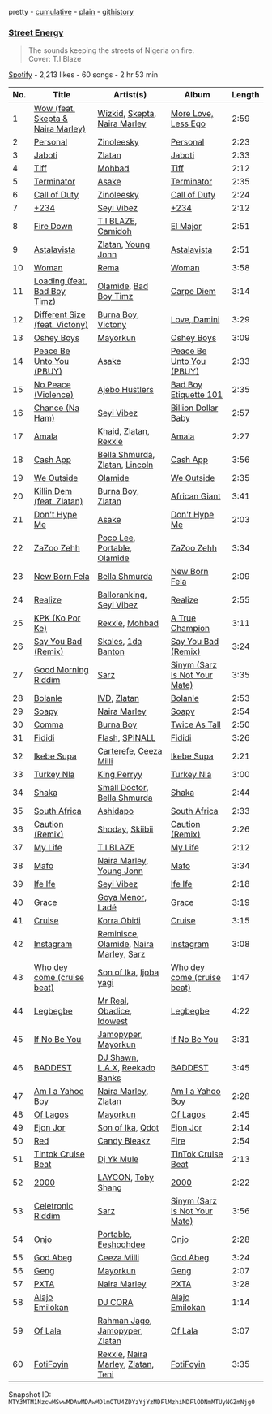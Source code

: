 pretty - [cumulative](/playlists/cumulative/37i9dQZF1DX1GHMwBE32Ob.md) - [plain](/playlists/plain/37i9dQZF1DX1GHMwBE32Ob) - [githistory](https://github.githistory.xyz/mackorone/spotify-playlist-archive/blob/main/playlists/plain/37i9dQZF1DX1GHMwBE32Ob)

### [Street Energy ](https://open.spotify.com/playlist/37i9dQZF1DX1GHMwBE32Ob)

> The sounds keeping the streets of Nigeria on fire\. <br/>Cover: T.I Blaze

[Spotify](https://open.spotify.com/user/spotify) - 2,213 likes - 60 songs - 2 hr 53 min

| No. | Title | Artist(s) | Album | Length |
|---|---|---|---|---|
| 1 | [Wow \(feat\. Skepta & Naira Marley\)](https://open.spotify.com/track/0Z5HVNSXGXHf7MDb0zJHVW) | [Wizkid](https://open.spotify.com/artist/3tVQdUvClmAT7URs9V3rsp), [Skepta](https://open.spotify.com/artist/2p1fiYHYiXz9qi0JJyxBzN), [Naira Marley](https://open.spotify.com/artist/5DfaMudUwkoz6TAPYifqkJ) | [More Love, Less Ego](https://open.spotify.com/album/73rKiFhHZatrwJL0B1F6hY) | 2:59 |
| 2 | [Personal](https://open.spotify.com/track/1Lg2Agsu9XTZ6M4wfRMpff) | [Zinoleesky](https://open.spotify.com/artist/6Kp3KWPiVgi33DkJqo9T4g) | [Personal](https://open.spotify.com/album/3A2ta8zCeJjbZkmx0yTxtx) | 2:23 |
| 3 | [Jaboti](https://open.spotify.com/track/1qi9wSY9usNeP5OHfBWtsX) | [Zlatan](https://open.spotify.com/artist/4mSWNal2Ixxf1zrXSTLoep) | [Jaboti](https://open.spotify.com/album/0Zibh5biKDOCMSjgzpcO6i) | 2:33 |
| 4 | [Tiff](https://open.spotify.com/track/5jdJ6Flvi1ep0mpnWKa04R) | [Mohbad](https://open.spotify.com/artist/0a8YNI8VHVPYKIPvCiJDxa) | [Tiff](https://open.spotify.com/album/1KeUFIH7fYkSCWByLwCiAO) | 2:12 |
| 5 | [Terminator](https://open.spotify.com/track/4vI2KCvXTAPR3vfiWg1J78) | [Asake](https://open.spotify.com/artist/3a1tBryiczPAZpgoZN9Rzg) | [Terminator](https://open.spotify.com/album/6a3w9YAl8ZAloTczNVOwf3) | 2:35 |
| 6 | [Call of Duty](https://open.spotify.com/track/2wfWK2cmM5DZ4VnT7rDnFO) | [Zinoleesky](https://open.spotify.com/artist/6Kp3KWPiVgi33DkJqo9T4g) | [Call of Duty](https://open.spotify.com/album/4ULxpCQINF17EWAhbE8w2T) | 2:24 |
| 7 | [+234](https://open.spotify.com/track/371o3VFIoEDH6crkA42Kxy) | [Seyi Vibez](https://open.spotify.com/artist/4zmZ8lVLzGc84S4v2B1rLx) | [+234](https://open.spotify.com/album/76AK0KzTGvTeld5Tza5MRc) | 2:12 |
| 8 | [Fire Down](https://open.spotify.com/track/6ZzN6WLgAlx7sHCath3P9B) | [T.I BLAZE](https://open.spotify.com/artist/1FIsnQiSPsuqA38z48irJC), [Camidoh](https://open.spotify.com/artist/6Z9Xe5mjocmPOhz2TLNrAi) | [El Major](https://open.spotify.com/album/29IbX53a1mueMk9BgvcfZn) | 2:51 |
| 9 | [Astalavista](https://open.spotify.com/track/3kKZsfJfTLHQOraQWL1KYE) | [Zlatan](https://open.spotify.com/artist/4mSWNal2Ixxf1zrXSTLoep), [Young Jonn](https://open.spotify.com/artist/4JM1zsVj1pt38Q8mhv5teI) | [Astalavista](https://open.spotify.com/album/43SgoLOqhyoefGdGy1lxb8) | 2:51 |
| 10 | [Woman](https://open.spotify.com/track/62N0RkCCs4XQXk7hgnpOXo) | [Rema](https://open.spotify.com/artist/46pWGuE3dSwY3bMMXGBvVS) | [Woman](https://open.spotify.com/album/05ytkPc0ZnkQRwp05V1T8v) | 3:58 |
| 11 | [Loading \(feat\. Bad Boy Timz\)](https://open.spotify.com/track/558ULLj8yY2vT8XGtgY0q9) | [Olamide](https://open.spotify.com/artist/4ovtyvs7j1jSmwhkBGHqSr), [Bad Boy Timz](https://open.spotify.com/artist/68R39izwNAztATrXMOqkJS) | [Carpe Diem](https://open.spotify.com/album/6fG2eFCgUmytQWL6umtsCh) | 3:14 |
| 12 | [Different Size \(feat\. Victony\)](https://open.spotify.com/track/0s5nhb6ts6uCKAVnGg46y6) | [Burna Boy](https://open.spotify.com/artist/3wcj11K77LjEY1PkEazffa), [Victony](https://open.spotify.com/artist/1E5hfn5BduN2nnoZCJmUVG) | [Love, Damini](https://open.spotify.com/album/6kgDkAupBVRSqbJPUaTJwQ) | 3:29 |
| 13 | [Oshey Boys](https://open.spotify.com/track/5B2gyPpOBTrxaixIoBct5G) | [Mayorkun](https://open.spotify.com/artist/3DNCUaKdMZcMVJIS7yTskd) | [Oshey Boys](https://open.spotify.com/album/7zXngUfueV6bS1hzS7ustQ) | 3:09 |
| 14 | [Peace Be Unto You \(PBUY\)](https://open.spotify.com/track/1mJFFeluclL38IwV264lm9) | [Asake](https://open.spotify.com/artist/3a1tBryiczPAZpgoZN9Rzg) | [Peace Be Unto You \(PBUY\)](https://open.spotify.com/album/2gAZf4ZEJH7fs0szGoCui1) | 2:33 |
| 15 | [No Peace \(Violence\)](https://open.spotify.com/track/1uQqjEsdd6LEKpfZxAeIIl) | [Ajebo Hustlers](https://open.spotify.com/artist/7oVwzvvrXEC8LbXhaNjTi4) | [Bad Boy Etiquette 101](https://open.spotify.com/album/2DNwwAZeVYl3Ld9zTP4zBA) | 2:35 |
| 16 | [Chance \(Na Ham\)](https://open.spotify.com/track/56iVI65i40FrCO5p382IrK) | [Seyi Vibez](https://open.spotify.com/artist/4zmZ8lVLzGc84S4v2B1rLx) | [Billion Dollar Baby](https://open.spotify.com/album/7Ay5W5UanjEMv0Vw7lxDx5) | 2:57 |
| 17 | [Amala](https://open.spotify.com/track/7ldle0j4O3JdX4XVVYY2Vx) | [Khaid](https://open.spotify.com/artist/2mM6BxFQCd6BHzW4W7VhQP), [Zlatan](https://open.spotify.com/artist/4mSWNal2Ixxf1zrXSTLoep), [Rexxie](https://open.spotify.com/artist/5z207JpMeX1oCYVvMKReku) | [Amala](https://open.spotify.com/album/42FZKw04wgLtGEYerWZ9Xp) | 2:27 |
| 18 | [Cash App](https://open.spotify.com/track/66OmUVUiuja0zp423wGqhr) | [Bella Shmurda](https://open.spotify.com/artist/7kK5badbqOjd8WlT2XWMeM), [Zlatan](https://open.spotify.com/artist/4mSWNal2Ixxf1zrXSTLoep), [Lincoln](https://open.spotify.com/artist/3xm6dLNdCqqgkv9AkNZNQu) | [Cash App](https://open.spotify.com/album/4sP46SuU8qdDzKOUA926qT) | 3:56 |
| 19 | [We Outside](https://open.spotify.com/track/73QcmfEnoLv3pKt0aXKdOG) | [Olamide](https://open.spotify.com/artist/4ovtyvs7j1jSmwhkBGHqSr) | [We Outside](https://open.spotify.com/album/2OHCOJtdIppm9wawD4fVwe) | 2:35 |
| 20 | [Killin Dem \(feat\. Zlatan\)](https://open.spotify.com/track/3a7ziOOO3Cbuv6BMXrj0wU) | [Burna Boy](https://open.spotify.com/artist/3wcj11K77LjEY1PkEazffa), [Zlatan](https://open.spotify.com/artist/4mSWNal2Ixxf1zrXSTLoep) | [African Giant](https://open.spotify.com/album/34vlTd4355ddD4q9pPsoqF) | 3:41 |
| 21 | [Don't Hype Me](https://open.spotify.com/track/0NxAC5CVvgBfA5Qm2pqsg0) | [Asake](https://open.spotify.com/artist/3a1tBryiczPAZpgoZN9Rzg) | [Don't Hype Me](https://open.spotify.com/album/1TunsBNNXVGGhhMojgm4f6) | 2:03 |
| 22 | [ZaZoo Zehh](https://open.spotify.com/track/0TQUn21NBUhoer2B0N0G5v) | [Poco Lee](https://open.spotify.com/artist/63NVCM00HP3vWokNnWQAIc), [Portable](https://open.spotify.com/artist/5Sq9h4GMnTD99EyfZmYgqe), [Olamide](https://open.spotify.com/artist/4ovtyvs7j1jSmwhkBGHqSr) | [ZaZoo Zehh](https://open.spotify.com/album/06y2KN7ZkZZ05vVxTTwCM8) | 3:34 |
| 23 | [New Born Fela](https://open.spotify.com/track/3yifENCc2SkxVfpfnuCwas) | [Bella Shmurda](https://open.spotify.com/artist/7kK5badbqOjd8WlT2XWMeM) | [New Born Fela](https://open.spotify.com/album/0uN0RVYSdznI1vu1VvjgwB) | 2:09 |
| 24 | [Realize](https://open.spotify.com/track/1GfaxJMFAolWogWr2MNkZ3) | [Balloranking](https://open.spotify.com/artist/0GCgnG9YEbz5i9ASbvZNTP), [Seyi Vibez](https://open.spotify.com/artist/4zmZ8lVLzGc84S4v2B1rLx) | [Realize](https://open.spotify.com/album/6CsuuMym36rdojCUMsiOud) | 2:55 |
| 25 | [KPK \(Ko Por Ke\)](https://open.spotify.com/track/17q1F7gvBjI5aizepORyYG) | [Rexxie](https://open.spotify.com/artist/5z207JpMeX1oCYVvMKReku), [Mohbad](https://open.spotify.com/artist/0a8YNI8VHVPYKIPvCiJDxa) | [A True Champion](https://open.spotify.com/album/6cqaFME7zznZclEDFE6bUk) | 3:11 |
| 26 | [Say You Bad \(Remix\)](https://open.spotify.com/track/7nMrhVzouCx2Igpdwzo0Ta) | [Skales](https://open.spotify.com/artist/1ixqGowpDM21RwyJmJ7hpv), [1da Banton](https://open.spotify.com/artist/6dlzQ6fiPna40trq1Ek6cb) | [Say You Bad \(Remix\)](https://open.spotify.com/album/1MSQFlNZ1UqxOk3WRIDxzQ) | 3:24 |
| 27 | [Good Morning Riddim](https://open.spotify.com/track/3H2yJkmKQXfjOtIKlPm300) | [Sarz](https://open.spotify.com/artist/408vMm7y1227ASq7GmWygZ) | [Sinym \(Sarz Is Not Your Mate\)](https://open.spotify.com/album/3ZPMvMpc49XwdxVMZZsjRy) | 3:35 |
| 28 | [Bolanle](https://open.spotify.com/track/7gSlSNvxiHC9HrKKbgKzYd) | [IVD](https://open.spotify.com/artist/5hZ6eJ8DdyM7no1KDrfe8m), [Zlatan](https://open.spotify.com/artist/4mSWNal2Ixxf1zrXSTLoep) | [Bolanle](https://open.spotify.com/album/4hLok7Z2jx1zBCVIy35LiL) | 2:53 |
| 29 | [Soapy](https://open.spotify.com/track/1SlqJxitLASHinl3X0Mvkn) | [Naira Marley](https://open.spotify.com/artist/5DfaMudUwkoz6TAPYifqkJ) | [Soapy](https://open.spotify.com/album/1v9gHXqfKMRyEb1i64KJW3) | 2:54 |
| 30 | [Comma](https://open.spotify.com/track/0X6KeoX1HANrLI20m4Hc1V) | [Burna Boy](https://open.spotify.com/artist/3wcj11K77LjEY1PkEazffa) | [Twice As Tall](https://open.spotify.com/album/218CJKDCszsQQj7Amk7vIu) | 2:50 |
| 31 | [Fididi](https://open.spotify.com/track/2rJas09J1tQEIhHZEmTsjv) | [Flash](https://open.spotify.com/artist/4YpdJj3xKNzKiLjowqoi0p), [SPINALL](https://open.spotify.com/artist/2NtQA3PY9chI8l65ejZLTP) | [Fididi](https://open.spotify.com/album/0TOOHS6cwW4RE2Wxdm3ynj) | 3:26 |
| 32 | [Ikebe Supa](https://open.spotify.com/track/7FBXDNS5zK0BBltUjXnttC) | [Carterefe](https://open.spotify.com/artist/5N9rf2O5ASaO5oiVh5is5n), [Ceeza Milli](https://open.spotify.com/artist/11b21KVATwG7LgLPiD3a1A) | [Ikebe Supa](https://open.spotify.com/album/4mnduAfflZxa1pqvQybyb6) | 2:21 |
| 33 | [Turkey Nla](https://open.spotify.com/track/0na5iZ3EElnlMiE6Y0SM3P) | [King Perryy](https://open.spotify.com/artist/2Srxd4jkUb5hcZEJO1SPnW) | [Turkey Nla](https://open.spotify.com/album/4tHC1X4o1r1IXzRFsl7dQd) | 3:00 |
| 34 | [Shaka](https://open.spotify.com/track/1HN2Q4IyIoJWqEQKeZSWNA) | [Small Doctor](https://open.spotify.com/artist/6QwPmy9hs9alo36XJ5pwsW), [Bella Shmurda](https://open.spotify.com/artist/7kK5badbqOjd8WlT2XWMeM) | [Shaka](https://open.spotify.com/album/29shi6mo00EIzN9kejVSI4) | 2:44 |
| 35 | [South Africa](https://open.spotify.com/track/0hVRvGHLu9WHk16CPNDwbg) | [Ashidapo](https://open.spotify.com/artist/4btl0VpVHJdsT5PlyNhmKg) | [South Africa](https://open.spotify.com/album/7rFikDvLvosoU23LAz1KuD) | 2:33 |
| 36 | [Caution \(Remix\)](https://open.spotify.com/track/0SO4p98PikYlEcZKa6YXv9) | [Shoday](https://open.spotify.com/artist/23R4AtMwVv0pbJYB1joioW), [Skiibii](https://open.spotify.com/artist/72Z2AhMKpxZjLNnPMyinUE) | [Caution \(Remix\)](https://open.spotify.com/album/7nbqUtDbv8SvVWmwN2Pqig) | 2:26 |
| 37 | [My Life](https://open.spotify.com/track/0SJYLFDUX2F1IMTdXS23zI) | [T.I BLAZE](https://open.spotify.com/artist/1FIsnQiSPsuqA38z48irJC) | [My Life](https://open.spotify.com/album/7mkucWU2lfNiqr20iNL5lV) | 2:12 |
| 38 | [Mafo](https://open.spotify.com/track/6hwDpNoh6kb9BXhxglCBO9) | [Naira Marley](https://open.spotify.com/artist/5DfaMudUwkoz6TAPYifqkJ), [Young Jonn](https://open.spotify.com/artist/4JM1zsVj1pt38Q8mhv5teI) | [Mafo](https://open.spotify.com/album/0JFXrdvWJfhwD0heJouzqo) | 3:34 |
| 39 | [Ife Ife](https://open.spotify.com/track/3716u4GLH9a7HqmwCWLrC9) | [Seyi Vibez](https://open.spotify.com/artist/4zmZ8lVLzGc84S4v2B1rLx) | [Ife Ife](https://open.spotify.com/album/7iIw1JOb6ciXxIw603PpvJ) | 2:18 |
| 40 | [Grace](https://open.spotify.com/track/36pcZx6k9RDQedQHuGfvIo) | [Goya Menor](https://open.spotify.com/artist/4TWOviIGJMWH79dyovGkaX), [Ladé](https://open.spotify.com/artist/43Nm4QEBSVkJYcYhsN2Bd1) | [Grace](https://open.spotify.com/album/0ULfBwzLPqu4NTSZ4sYjkv) | 3:19 |
| 41 | [Cruise](https://open.spotify.com/track/0Op20pqChmir5R3Pd7rrC2) | [Korra Obidi](https://open.spotify.com/artist/5D7ylBByLFxsmDgJ40qoRn) | [Cruise](https://open.spotify.com/album/01D1nLJp5pNIxNDGjUJd7P) | 3:15 |
| 42 | [Instagram](https://open.spotify.com/track/12eQ5caMTUuzU7JIYB272D) | [Reminisce](https://open.spotify.com/artist/4YIOi9aFNviV1jRQeiNZgO), [Olamide](https://open.spotify.com/artist/4ovtyvs7j1jSmwhkBGHqSr), [Naira Marley](https://open.spotify.com/artist/5DfaMudUwkoz6TAPYifqkJ), [Sarz](https://open.spotify.com/artist/408vMm7y1227ASq7GmWygZ) | [Instagram](https://open.spotify.com/album/6sFvLO6FV4q9E9qkhJyRVS) | 3:08 |
| 43 | [Who dey come \(cruise beat\)](https://open.spotify.com/track/4aoNaVLRCGnKZYQv8EQz3Q) | [Son of Ika](https://open.spotify.com/artist/5XEgoROh3Nat8vH8PSb0Xi), [Ijoba yagi](https://open.spotify.com/artist/78BWqC86D3Q5UWnj3ohCQg) | [Who dey come \(cruise beat\)](https://open.spotify.com/album/6vPtQ8jZtQLWtT3LZqI3kZ) | 1:47 |
| 44 | [Legbegbe](https://open.spotify.com/track/7nSCIoTBW6Y7lHny5hSgqV) | [Mr Real](https://open.spotify.com/artist/4sTEU2JiINQTDhMCanVyCO), [Obadice](https://open.spotify.com/artist/1ehQuWiGUch5doyxXLkdRz), [Idowest](https://open.spotify.com/artist/0ArqRD7tW8ZRr4AHKRGcb0) | [Legbegbe](https://open.spotify.com/album/67LJ3Ddvh3wB0NwghIz7El) | 4:22 |
| 45 | [If No Be You](https://open.spotify.com/track/1ZKiX93n8VgK0Gh7iqW9Es) | [Jamopyper](https://open.spotify.com/artist/7InYF1yp4vtlnMr1U4D3KZ), [Mayorkun](https://open.spotify.com/artist/3DNCUaKdMZcMVJIS7yTskd) | [If No Be You](https://open.spotify.com/album/36pqojgfTE8oOoHoswOgxW) | 3:31 |
| 46 | [BADDEST](https://open.spotify.com/track/4xTwTDFRbBqfXCx5tMmadx) | [DJ Shawn](https://open.spotify.com/artist/5o0KEMdyrT6tA9YwhI43R8), [L.A.X](https://open.spotify.com/artist/6lNEt5LSOQRUFl43OnnHUL), [Reekado Banks](https://open.spotify.com/artist/3bxZkzk0PLHcetO9o4oxXn) | [BADDEST](https://open.spotify.com/album/2RljvYXkDwwa9oREPizmGL) | 3:45 |
| 47 | [Am I a Yahoo Boy](https://open.spotify.com/track/7lWPp0cGS1w5JYEJ8NB3n5) | [Naira Marley](https://open.spotify.com/artist/5DfaMudUwkoz6TAPYifqkJ), [Zlatan](https://open.spotify.com/artist/4mSWNal2Ixxf1zrXSTLoep) | [Am I a Yahoo Boy](https://open.spotify.com/album/0cXmTtt5BlvsgTn3Ggv0CL) | 2:28 |
| 48 | [Of Lagos](https://open.spotify.com/track/0G6mkL7Qenh7YYWPuorN3A) | [Mayorkun](https://open.spotify.com/artist/3DNCUaKdMZcMVJIS7yTskd) | [Of Lagos](https://open.spotify.com/album/0XZG1YD6gSjTTARiGEWz6l) | 2:45 |
| 49 | [Ejon Jor](https://open.spotify.com/track/3zd7lnavnwSmk4YzBidFSL) | [Son of Ika](https://open.spotify.com/artist/5XEgoROh3Nat8vH8PSb0Xi), [Qdot](https://open.spotify.com/artist/6PQqfJGRZzewMi6rBjK4Ev) | [Ejon Jor](https://open.spotify.com/album/2vi93kioAQWcTESp3bCIST) | 2:14 |
| 50 | [Red](https://open.spotify.com/track/2eMgsptakx869WHZ64Y2No) | [Candy Bleakz](https://open.spotify.com/artist/2QPpxx2U3qEeZZsF3uaXn0) | [Fire](https://open.spotify.com/album/7pQThPR8GmQWkzpvqIteNH) | 2:54 |
| 51 | [Tintok Cruise Beat](https://open.spotify.com/track/4KDnF7cF5UwTBEJYosVSnw) | [Dj Yk Mule](https://open.spotify.com/artist/19y1EVW2x91oQjK7b8qC9u) | [TinTok Cruise Beat](https://open.spotify.com/album/3AdRRuXQ3Rs8B0APJsbaOu) | 2:13 |
| 52 | [2000](https://open.spotify.com/track/6gWzjoe48XfqcE1JrsupMk) | [LAYCON](https://open.spotify.com/artist/3ge7WahzUrMDAIdlIcchQP), [Toby Shang](https://open.spotify.com/artist/6uVF9SBPINTFs7orI9Twt9) | [2000](https://open.spotify.com/album/3v1wWhmfvktucjlKLADVtN) | 2:22 |
| 53 | [Celetronic Riddim](https://open.spotify.com/track/3sO5W4kHBdjvcyE2ApiVcs) | [Sarz](https://open.spotify.com/artist/408vMm7y1227ASq7GmWygZ) | [Sinym \(Sarz Is Not Your Mate\)](https://open.spotify.com/album/3ZPMvMpc49XwdxVMZZsjRy) | 3:56 |
| 54 | [Onjo](https://open.spotify.com/track/0CgUCf3JgP7yDEMZKHDhGn) | [Portable](https://open.spotify.com/artist/5Sq9h4GMnTD99EyfZmYgqe), [Eeshoohdee](https://open.spotify.com/artist/5ILbKTA1CePpCrdhWMFpOf) | [Onjo](https://open.spotify.com/album/51GU7oRSKRyki7ZeMleGsT) | 2:28 |
| 55 | [God Abeg](https://open.spotify.com/track/7pRKdVbFEZU3LkzLY1hi3g) | [Ceeza Milli](https://open.spotify.com/artist/11b21KVATwG7LgLPiD3a1A) | [God Abeg](https://open.spotify.com/album/0ukv2lTBdUDNuiRHgTV3Rk) | 3:24 |
| 56 | [Geng](https://open.spotify.com/track/1pUaknOVFqwYwExrK3K5zv) | [Mayorkun](https://open.spotify.com/artist/3DNCUaKdMZcMVJIS7yTskd) | [Geng](https://open.spotify.com/album/5V40JgTzx7L2GYMAcj7Rdw) | 2:07 |
| 57 | [PXTA](https://open.spotify.com/track/5h3sBzadjK7vFM6M2GR9wg) | [Naira Marley](https://open.spotify.com/artist/5DfaMudUwkoz6TAPYifqkJ) | [PXTA](https://open.spotify.com/album/7l5tpAs5HtaHTVvSRlypnk) | 3:28 |
| 58 | [Alajo Emilokan](https://open.spotify.com/track/10N00uyWmUaHFkNPbtNKvG) | [DJ CORA](https://open.spotify.com/artist/5vPNT5JKbOOJuwdQ8dKOAc) | [Alajo Emilokan](https://open.spotify.com/album/45XrXX2y77M6F5u4oLVHwo) | 1:14 |
| 59 | [Of Lala](https://open.spotify.com/track/6VMwrNQPmy3lHbuoHBTAO0) | [Rahman Jago](https://open.spotify.com/artist/65ekBj6zdws3gFRSYH7yNS), [Jamopyper](https://open.spotify.com/artist/7InYF1yp4vtlnMr1U4D3KZ), [Zlatan](https://open.spotify.com/artist/4mSWNal2Ixxf1zrXSTLoep) | [Of Lala](https://open.spotify.com/album/1Fq2heYALs55JGlNPjHZLB) | 3:07 |
| 60 | [FotiFoyin](https://open.spotify.com/track/2tuUgpT6L9av9kVH2Yhj9I) | [Rexxie](https://open.spotify.com/artist/5z207JpMeX1oCYVvMKReku), [Naira Marley](https://open.spotify.com/artist/5DfaMudUwkoz6TAPYifqkJ), [Zlatan](https://open.spotify.com/artist/4mSWNal2Ixxf1zrXSTLoep), [Teni](https://open.spotify.com/artist/3ukrG1BmfEiuo0KDj8YTTS) | [FotiFoyin](https://open.spotify.com/album/2qzFiIaTeSBXReTMAISM5u) | 3:35 |

Snapshot ID: `MTY3MTM1NzcwMSwwMDAwMDAwMDlmOTU4ZDYzYjYzMDFlMzhiMDFlODNmMTUyNGZmNjg0`
